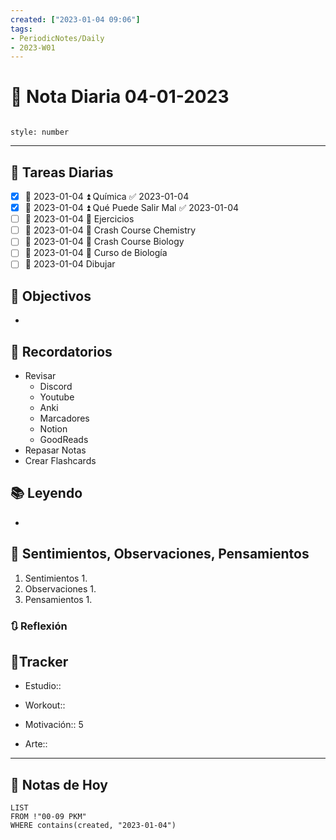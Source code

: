 ```yaml
---
created: ["2023-01-04 09:06"]
tags:
- PeriodicNotes/Daily
- 2023-W01
---
```


# 📅 Nota Diaria 04-01-2023
```toc

style: number

```

---
## 🔷 Tareas Diarias
- [x] 📅 2023-01-04 ⏫ Química ✅ 2023-01-04
- [x] 📅 2023-01-04 ⏫ Qué Puede Salir Mal ✅ 2023-01-04
- [ ]  📅 2023-01-04 🔼 Ejercicios
- [ ] 📅 2023-01-04 🔽 Crash Course Chemistry
- [ ] 📅 2023-01-04 🔽 Crash Course Biology
- [ ] 📅 2023-01-04 🔽 Curso de Biología
- [ ] 📅 2023-01-04 Dibujar

## 🎯 Objectivos
- 
## 📕 Recordatorios
- Revisar
	- Discord
	- Youtube
	- Anki
	- Marcadores
	- Notion
	- GoodReads
- Repasar Notas
- Crear Flashcards

## 📚 Leyendo
- 
## 💬 Sentimientos, Observaciones, Pensamientos 
1. Sentimientos
	1. 
2. Observaciones
	1. 
3. Pensamientos
	1. 
### 🔃 Reflexión

## 🔷Tracker

- Estudio::

- Workout::

- Motivación:: 5

- Arte::
---

## 📅 Notas de Hoy
```dataview
LIST 
FROM !"00-09 PKM" 
WHERE contains(created, "2023-01-04")
```